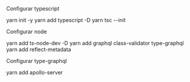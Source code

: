 Configurar typescript

yarn init -y
yarn add typescript -D
yarn tsc --init

Configurar node

yarn add ts-node-dev -D
yarn add graphql class-validator type-graphql
yarn add reflect-metadata

Configurar type-graphql

yarn add apollo-server
